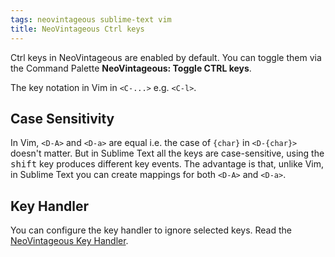 ```yaml
---
tags: neovintageous sublime-text vim
title: NeoVintageous Ctrl keys
---
```


Ctrl keys in NeoVintageous are enabled by default. You can toggle them via the Command Palette **NeoVintageous: Toggle CTRL keys**.

The key notation in Vim in `<C-...>` e.g. `<C-l>`.

## Case Sensitivity

In Vim, `<D-A>` and `<D-a>` are equal i.e. the case of `{char}` in `<D-{char}>` doesn't matter. But in Sublime Text all the keys are case-sensitive, using the <kbd>shift</kbd> key produces different key events. The advantage is that, unlike Vim, in Sublime Text you can create mappings for both `<D-A>` and `<D-a>`.

## Key Handler

You can configure the key handler to ignore selected keys. Read the [NeoVintageous Key Handler](/2022/09/22/neovintageous-key-handler/).

